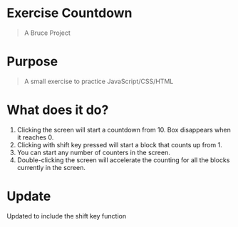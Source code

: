 # Exercise Countdown
> A Bruce Project

# Purpose
> A small exercise to practice JavaScript/CSS/HTML

# What does it do? 
1. Clicking the screen will start a countdown from 10. Box disappears when it reaches 0. 
2. Clicking with shift key pressed will start a block that counts up from 1.
3. You can start any number of counters in the screen.
4. Double-clicking the screen will accelerate the counting for all the blocks currently in the screen. 

# Update
Updated to include the shift key function